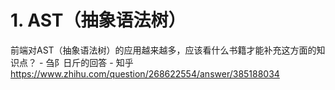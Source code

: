 # 1. AST（抽象语法树）















前端对AST（抽象语法树）的应用越来越多，应该看什么书籍才能补充这方面的知识点？ - 刍阝日斤的回答 - 知乎
https://www.zhihu.com/question/268622554/answer/385188034










